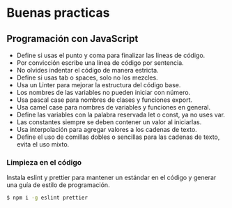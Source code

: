 # Buenas practicas

## Programación con JavaScript

- Define si usas el punto y coma para finalizar las lineas de código.
- Por convicción escribe una linea de código por sentencia.
- No olvides indentar el código de manera estricta.
- Define si usas tab o spaces, solo no los mezcles.
- Usa un Linter para mejorar la estructura del código base.
- Los nombres de las variables no pueden iniciar con número.
- Usa pascal case para nombres de clases y funciones export.
- Usa camel case para nombres de variables y funciones en general.
- Define las variables con la palabra reservada let o const, ya no uses var.
- Las constantes siempre se deben contener un valor al iniciarlas.
- Usa interpolación para agregar valores a los cadenas de texto.
- Define el uso de comillas dobles o sencillas para las cadenas de texto, evita el uso mixto.

### Limpieza en el código

Instala eslint y prettier para mantener un estándar en el código y generar una guía de estilo de programación.

```bash
$ npm i -g eslint prettier
```
